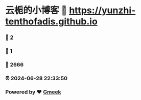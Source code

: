 # 云栀的小博客 :link: https://yunzhi-tenthofadis.github.io 
### :page_facing_up: [2](https://yunzhi-tenthofadis.github.io/tag.html) 
### :speech_balloon: 1 
### :hibiscus: 2666 
### :alarm_clock: 2024-06-28 22:33:50 
### Powered by :heart: [Gmeek](https://github.com/Meekdai/Gmeek)
